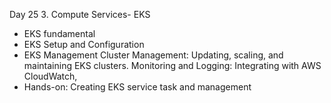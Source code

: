 Day 25 3. Compute Services- EKS
- EKS fundamental
- EKS Setup and Configuration
- EKS Management
  Cluster Management: Updating, scaling, and maintaining EKS clusters.
  Monitoring and Logging: Integrating with AWS CloudWatch,
- Hands-on: Creating EKS service task and management
